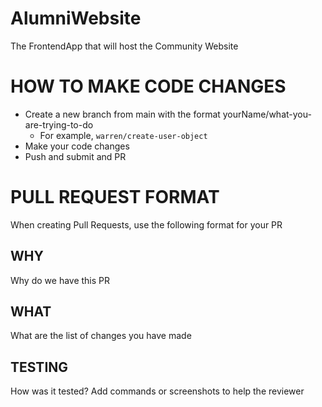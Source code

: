 # AlumniWebsite
The FrontendApp that will host the Community Website


# HOW TO MAKE CODE CHANGES
- Create a new branch from main with the format yourName/what-you-are-trying-to-do
  - For example, `warren/create-user-object`
- Make your code changes
- Push and submit and PR

# PULL REQUEST FORMAT

When creating Pull Requests, use the following format for your PR

## WHY
Why do we have this PR

## WHAT
What are the list of changes you have made

## TESTING
How was it tested? Add commands or screenshots to help the reviewer

